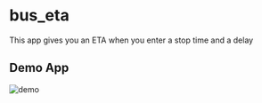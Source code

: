 # bus_eta

This app gives you an ETA when you enter a stop time and a delay

## Demo App

![demo](https://github.com/tlaw22/bus_eta/assets/108081811/0d15a97b-ce3b-49ae-9dc1-47411de9f0e8)
